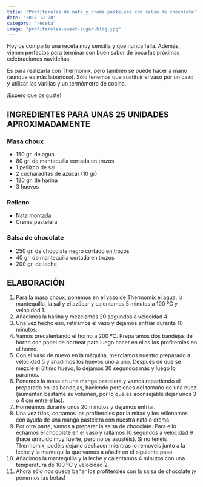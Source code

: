 ```yaml
---
title: "Profiteroles de nata y crema pastelera con salsa de chocolate"
date: "2015-12-20"
category: "receta"
image: "profiteroles-sweet-sugar-blog.jpg"
---
```


Hoy os comparto una receta muy sencilla y que nunca falla. Además, vienen perfectos para terminar con buen sabor de boca las próximas celebraciones navideñas.

Es para realizarla con Thermomix, pero también se puede hacer a mano (aunque es más laborioso). Sólo tenemos que sustituir el vaso por un cazo y utilizar las varillas y un termómetro de cocina.

¡Espero que os guste!

## INGREDIENTES PARA UNAS 25 UNIDADES APROXIMADAMENTE

### Masa choux

- 150 gr. de agua
- 80 gr. de mantequilla cortada en trozos
- 1 pellizco de sal
- 2 cucharaditas de azúcar (10 gr)
- 120 gr. de harina
- 3 huevos

### Relleno

- Nata montada
- Crema pastelera

### Salsa de chocolate

- 250 gr. de chocolate negro cortado en trozos
- 40 gr. de mantequilla cortada en trozos
- 200 gr. de leche

## ELABORACIÓN

1. Para la masa choux, ponemos en el vaso de Thermomix el agua, la mantequilla, la sal y el azúcar y calentamos 5 minutos a 100 ºC y velocidad 1.
2. Añadimos la harina y mezclamos 20 segundos a velocidad 4.
3. Una vez hecho eso, retiramos el vaso y dejamos enfriar durante 10 minutos.
4. Vamos precalentando el horno a 200 ºC. Preparamos dos bandejas de horno con papel de hornear para luego hacer en ellas los profiteroles en el horno.
5. Con el vaso de nuevo en la máquina, mezclamos nuestro preparado a velocidad 5 y añadimos los huevos uno a uno. Después de que se mezcle el último huevo, lo dejamos 30 segundos más y luego lo paramos.
6. Ponemos la masa en una manga pastelera y vamos repartiendo el preparado en las bandejas, haciendo porciones del tamaño de una nuez (aumentan bastante su volumen, por lo que es aconsejable dejar unos 3 o 4 cm entre ellas).
7. Horneamos durante unos 20 minutos y dejamos enfriar.
8. Una vez fríos, cortamos los profiteroles por la mitad y los rellenamos con ayuda de una manga pastelera con nuestra nata o crema.
9. Por otra parte, vamos a preparar la salsa de chocolate. Para ello echamos el chocolate en el vaso y rallamos 10 segundos a velocidad 9 (hace un ruido muy fuerte, pero no os asustéis). Si no tenéis Thermomix, podéis dejarlo deshacer mientras lo removeis junto a la leche y la mantequilla que vamos a añadir en el siguiente paso.
10. Añadimos la mantequilla y la leche y calentamos 4 minutos con una temperatura de 100 ºC y velocidad 2.
11. Ahora sólo nos queda bañar los profiteroles con la salsa de chocolate ¡y ponernos las botas!
